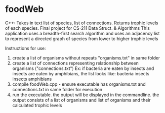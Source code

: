 # foodWeb
C++: Takes in text list of species, list of connections. Returns trophic levels of each species. Final project for CS-211 Data Struct. & Algorithms
This application uses a breadth-first search algorithm and uses an adjacency list to represent a directed graph of species from lower to higher trophic levels

Instructions for use:
1) create a list of organisms without repeats "organisms.txt" in same folder
2) create a list of connections representing relationship between organisms ("connections.txt")
Ex: if bacteria are eaten by insects and insects are eaten by amphibians, the list looks like:
bacteria insects
insects amphibians
3) compile foodWeb.cpp - ensure executable has organisms.txt and connections.txt in same folder for execution
4) run the executable. the output will be displayed in the commandline. 
the output consists of a list of organisms and list of organisms and their calculated trophic levels
